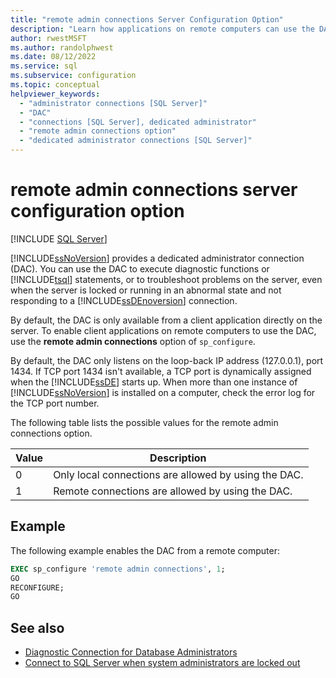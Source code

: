 ```yaml
---
title: "remote admin connections Server Configuration Option"
description: "Learn how applications on remote computers can use the DAC. See how to use the remote admin connections option with sp_configure to turn on this capability."
author: rwestMSFT
ms.author: randolphwest
ms.date: 08/12/2022
ms.service: sql
ms.subservice: configuration
ms.topic: conceptual
helpviewer_keywords:
  - "administrator connections [SQL Server]"
  - "DAC"
  - "connections [SQL Server], dedicated administrator"
  - "remote admin connections option"
  - "dedicated administrator connections [SQL Server]"
---
```

# remote admin connections server configuration option

[!INCLUDE [SQL Server](../../includes/applies-to-version/sqlserver.md)]

[!INCLUDE[ssNoVersion](../../includes/ssnoversion-md.md)] provides a dedicated administrator connection (DAC). You can use the DAC to execute diagnostic functions or [!INCLUDE[tsql](../../includes/tsql-md.md)] statements, or to troubleshoot problems on the server, even when the server is locked or running in an abnormal state and not responding to a [!INCLUDE[ssDEnoversion](../../includes/ssdenoversion-md.md)] connection.

By default, the DAC is only available from a client application directly on the server. To enable client applications on remote computers to use the DAC, use the **remote admin connections** option of `sp_configure`.

By default, the DAC only listens on the loop-back IP address (127.0.0.1), port 1434. If TCP port 1434 isn't available, a TCP port is dynamically assigned when the [!INCLUDE[ssDE](../../includes/ssde-md.md)] starts up. When more than one instance of [!INCLUDE[ssNoVersion](../../includes/ssnoversion-md.md)] is installed on a computer, check the error log for the TCP port number.

The following table lists the possible values for the remote admin connections option.

|Value|Description|  
|-----------|-----------------|
|0|Only local connections are allowed by using the DAC.|
|1|Remote connections are allowed by using the DAC.|

## Example

The following example enables the DAC from a remote computer:

```sql
EXEC sp_configure 'remote admin connections', 1;
GO
RECONFIGURE;
GO
```

## See also

- [Diagnostic Connection for Database Administrators](../../database-engine/configure-windows/diagnostic-connection-for-database-administrators.md)
- [Connect to SQL Server when system administrators are locked out](connect-to-sql-server-when-system-administrators-are-locked-out.md)
